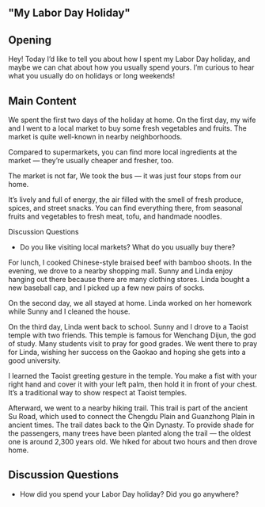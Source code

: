 ##  "My Labor Day Holiday"

## Opening
Hey! Today I’d like to tell you about how I spent my Labor Day holiday, and maybe we can chat about how you usually spend yours. I’m curious to hear what you usually do on holidays or long weekends!

## Main Content

We spent the first two days of the holiday at home. On the first day, my wife and I went to a local market to buy some fresh vegetables and fruits. The market is quite well-known in nearby neighborhoods.

Compared to supermarkets, you can find more local ingredients at the market — they’re usually cheaper and fresher, too.

The market is not far, We took the bus — it was just four stops from our home.

It’s lively and full of energy,  the air filled with the smell of fresh produce, spices, and street snacks. You can find everything there, from seasonal fruits and vegetables to fresh meat, tofu, and handmade noodles.

Discussion Questions
* Do you like visiting local markets? What do you usually buy there?

For lunch, I cooked Chinese-style braised beef with bamboo shoots. In the evening, we drove to a nearby shopping mall. Sunny and Linda enjoy hanging out there because there are many clothing stores. Linda bought a new baseball cap, and I picked up a few new pairs of socks.

On the second day, we all stayed at home. Linda worked on her homework while Sunny and I cleaned the house.

On the third day, Linda went back to school. Sunny and I drove to a Taoist temple with two friends. This temple is famous for Wenchang Dijun, the god of study. Many students visit to pray for good grades. We went there to pray for Linda, wishing her success on the Gaokao and hoping she gets into a good university.

I learned the Taoist greeting gesture in the temple.
You make a fist with your right hand and cover it with your left palm, then hold it in front of your chest. It’s a traditional way to show respect at Taoist temples.

Afterward, we went to a nearby hiking trail. This trail is part of the ancient Su Road, which used to connect the Chengdu Plain and Guanzhong Plain in ancient times. The trail dates back to the Qin Dynasty. To provide shade for the passengers, many trees have been planted along the trail — the oldest one is around 2,300 years old. We hiked for about two hours and then drove home.

## Discussion Questions

* How did you spend your Labor Day holiday? Did you go anywhere?
